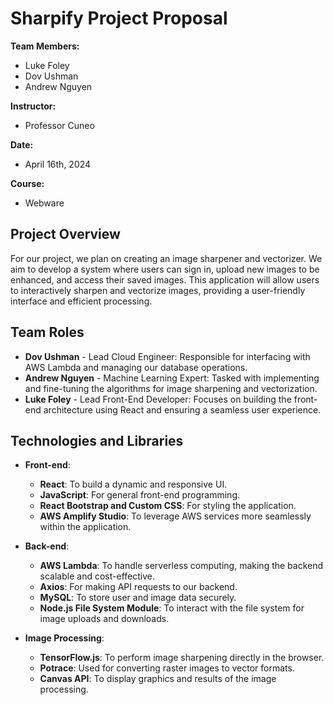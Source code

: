 # Sharpify Project Proposal

**Team Members:**
- Luke Foley
- Dov Ushman
- Andrew Nguyen

**Instructor:**
- Professor Cuneo

**Date:**
- April 16th, 2024

**Course:**
- Webware

## Project Overview

For our project, we plan on creating an image sharpener and vectorizer. We aim to develop a system where users can sign in, upload new images to be enhanced, and access their saved images. This application will allow users to interactively sharpen and vectorize images, providing a user-friendly interface and efficient processing.

## Team Roles

- **Dov Ushman** - Lead Cloud Engineer: Responsible for interfacing with AWS Lambda and managing our database operations.
- **Andrew Nguyen** - Machine Learning Expert: Tasked with implementing and fine-tuning the algorithms for image sharpening and vectorization.
- **Luke Foley** - Lead Front-End Developer: Focuses on building the front-end architecture using React and ensuring a seamless user experience.

## Technologies and Libraries

- **Front-end**:
  - **React**: To build a dynamic and responsive UI.
  - **JavaScript**: For general front-end programming.
  - **React Bootstrap and Custom CSS**: For styling the application.
  - **AWS Amplify Studio**: To leverage AWS services more seamlessly within the application.

- **Back-end**:
  - **AWS Lambda**: To handle serverless computing, making the backend scalable and cost-effective.
  - **Axios**: For making API requests to our backend.
  - **MySQL**: To store user and image data securely.
  - **Node.js File System Module**: To interact with the file system for image uploads and downloads.

- **Image Processing**:
  - **TensorFlow.js**: To perform image sharpening directly in the browser.
  - **Potrace**: Used for converting raster images to vector formats.
  - **Canvas API**: To display graphics and results of the image processing.